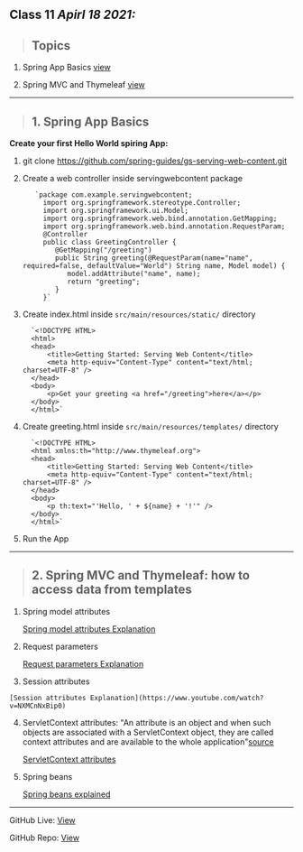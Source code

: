 ## Class 11  *Apirl 18 2021:* 

> ## Topics

   1.  Spring App Basics [view](https://spring.io/guides/gs/serving-web-content/)

   2.  Spring MVC and Thymeleaf [view]( https://www.thymeleaf.org/doc/articles/springmvcaccessdata.html)
   
---

> ## 1. Spring App Basics 

**Create your first Hello World spiring App:**

   1. git clone https://github.com/spring-guides/gs-serving-web-content.git

   2. Create a web controller inside servingwebcontent package

             `package com.example.servingwebcontent;
               import org.springframework.stereotype.Controller;
               import org.springframework.ui.Model;
               import org.springframework.web.bind.annotation.GetMapping;
               import org.springframework.web.bind.annotation.RequestParam;
               @Controller
               public class GreetingController {
                  @GetMapping("/greeting")
                  public String greeting(@RequestParam(name="name", required=false, defaultValue="World") String name, Model model) {
                     model.addAttribute("name", name);
                     return "greeting";
                  }
               }`


  

   3. Create index.html inside `src/main/resources/static/` directory
     
            `<!DOCTYPE HTML>
            <html>
            <head> 
                <title>Getting Started: Serving Web Content</title> 
                <meta http-equiv="Content-Type" content="text/html; charset=UTF-8" />
            </head>
            <body>
                <p>Get your greeting <a href="/greeting">here</a></p>
            </body>
            </html>`


   4. Create greeting.html inside `src/main/resources/templates/` directory
   
            `<!DOCTYPE HTML>
            <html xmlns:th="http://www.thymeleaf.org">
            <head> 
                <title>Getting Started: Serving Web Content</title> 
                <meta http-equiv="Content-Type" content="text/html; charset=UTF-8" />
            </head>
            <body>
                <p th:text="'Hello, ' + ${name} + '!'" />
            </body>
            </html>`
            
   5. Run the App
   
---


> ## 2. Spring MVC and Thymeleaf: how to access data from templates

   1. Spring model attributes
      
      [Spring model attributes Explanation](https://www.youtube.com/watch?v=stGq8lnEFlM)
   
   2. Request parameters
    
      [Request parameters Explanation](https://www.youtube.com/watch?v=vu7IKvkkz8w)

   3. Session attributes
   
    [Session attributes Explanation](https://www.youtube.com/watch?v=NXMCnNxBip0)
    
   4. ServletContext attributes: "An attribute is an object and when such objects are associated with a ServletContext object, they are called context attributes and are available to the whole application"[source](https://www.decodejava.com/servlet-context-attributes.htm#:~:text=An%20attribute%20is%20an%20object,attributes%20through%20the%20ServletContext%20object.) 
      
      [ServletContext attributes](https://www.youtube.com/watch?v=xoL0FBK2H6A&t=433s)
      
   5. Spring beans

      [Spring beans explained](https://www.youtube.com/watch?v=C3iALyO4FJI)
      
     
---

GitHub Live: [View](https://anassawalha95.github.io/reading-notes/Code%20401/Class%2011)

GitHub Repo: [View](https://github.com/anassawalha95/reading-notes/tree/main/Code%20401)

